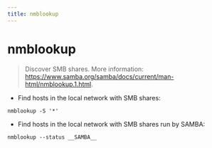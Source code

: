 ```yaml
---
title: nmblookup
---
```

# nmblookup

> Discover SMB shares.
> More information: <https://www.samba.org/samba/docs/current/man-html/nmblookup.1.html>.

- Find hosts in the local network with SMB shares:

`nmblookup -S '*'`

- Find hosts in the local network with SMB shares run by SAMBA:

`nmblookup --status __SAMBA__`
